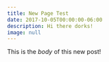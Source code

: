 ```yaml
---
title: New Page Test
date: 2017-10-05T00:00:00-06:00
description: Hi there dorks!
image: null
---
```

This is the *body* of this new post!
